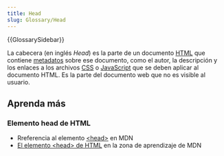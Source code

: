 ```yaml
---
title: Head
slug: Glossary/Head
---
```


{{GlossarySidebar}}

La cabecera (en inglés _Head_) es la parte de un documento [HTML](/es/docs/Glossary/Head) que contiene [metadatos](/es/docs/Glossary/Metadato) sobre ese documento, como el autor, la descripción y los enlaces a los archivos [CSS](/es/docs/Glossary/CSS) o [JavaScript](/es/docs/Glossary/JavaScript) que se deben aplicar al documento HTML. Es la parte del documento web que no es visible al usuario.

## Aprenda más

### Elemento head de HTML

- Rreferencia al elemento [\<head>](/es/docs/Web/HTML/Elemento/head) en MDN
- [El elemento \<head> de HTML](/es/docs/Learn/HTML/Introduccion_a_HTML/Metados_en) en la zona de aprendizaje de MDN
